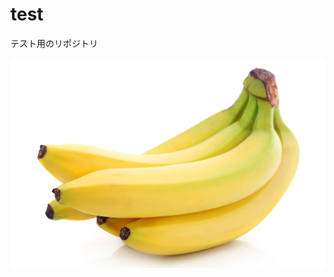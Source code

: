 # test
テスト用のリポジトリ

![バナナ](https://github.com/masaowatanabe1129/test/blob/test_images/images/banana.jpg)